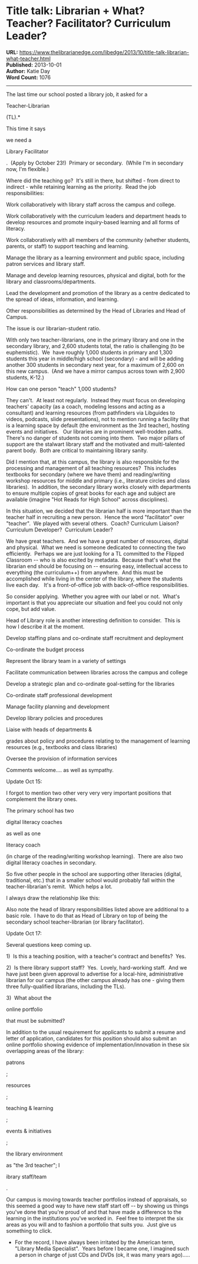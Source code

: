 # Title talk:  Librarian + What? Teacher? Facilitator? Curriculum Leader?

**URL:** https://www.thelibrarianedge.com/libedge/2013/10/title-talk-librarian-what-teacher.html  
**Published:** 2013-10-01  
**Author:** Katie Day  
**Word Count:** 1076

---

The last time our school posted a library job, it asked for a

Teacher-Librarian

(TL).*

This time it says

we need a

Library Facilitator

.  (Apply by October 23!)  Primary or secondary.  (While I'm in secondary now, I'm flexible.)

Where did the teaching go?  It's still in there, but shifted - from direct to indirect - while retaining learning as the priority.  Read the job responsibilities:

Work collaboratively with library staff across the campus and college.

Work collaboratively with the curriculum leaders and department heads to develop resources and promote inquiry-based learning and all forms of literacy.

Work collaboratively with all members of the community (whether students, parents, or staff) to support teaching and learning.

Manage the library as a learning environment and public space, including patron services and library staff.

Manage and develop learning resources, physical and digital, both for the library and classrooms/departments.

Lead the development and promotion of the library as a centre dedicated to the spread of ideas, information, and learning.

Other responsibilities as determined by the Head of Libraries and Head of Campus.

The issue is our librarian-student ratio.

With only two teacher-librarians, one in the primary library and one in the secondary library, and 2,600 students total, the ratio is challenging (to be euphemistic).  We  have roughly 1,000 students in primary and 1,300 students this year in middle/high school (secondary) - and will be adding another 300 students in secondary next year, for a maximum of 2,600 on this new campus.  (And we have a mirror campus across town with 2,900 students, K-12.)

How can one person "teach" 1,000 students?

They can't.  At least not regularly.  Instead they must focus on developing teachers' capacity (as a coach, modeling lessons and acting as a consultant) and learning resources (from pathfinders via Libguides to videos, podcasts, slide presentations), not to mention running a facility that is a learning space by default (the environment as the 3rd teacher), hosting events and initiatives.   Our libraries are in prominent well-trodden paths.  There's no danger of students not coming into them.  Two major pillars of support are the stalwart library staff and the motivated and multi-talented parent body.  Both are critical to maintaining library sanity.

Did I mention that, at this campus, the library is also responsible for the processing and management of all teaching resources?  This includes textbooks for secondary (where we have them) and reading/writing workshop resources for middle and primary (i.e., literature circles and class libraries).  In addition, the secondary library works closely with departments to ensure multiple copies of great books for each age and subject are available (imagine "Hot Reads for High School" across disciplines).

In this situation, we decided that the librarian half is more important than the teacher half in recruiting a new person.  Hence the word "facilitator" over "teacher".  We played with several others.  Coach? Curriculum Liaison? Curriculum Developer?  Curriculum Leader?

We have great teachers.  And we have a great number of resources, digital and physical.  What we need is someone dedicated to connecting the two efficiently.  Perhaps we are just looking for a TL committed to the Flipped Classroom -- who is also excited by metadata.  Because that's what the librarian end should be focusing on -- ensuring easy, intellectual access to everything (the curriculum++) from anywhere.  And this must be accomplished while living in the center of the library, where the students live each day.   It's a front-of-office job with back-of-office responsibilities.

So consider applying.  Whether you agree with our label or not.  
What's important is that you appreciate our situation and feel you could
 not only cope, but add value.

Head of Library role is another interesting definition to consider.  This is how I describe it at the moment.

Develop staffing plans and co-ordinate staff recruitment and deployment

Co-ordinate the budget process

Represent the library team in a variety of settings

Facilitate communication between libraries across the campus and college

Develop a strategic plan and co-ordinate goal-setting for the libraries

Co-ordinate staff professional development

Manage facility planning and development

Develop library policies and procedures

Liaise with heads of departments &

grades about policy and procedures relating to the management of learning resources (e.g., textbooks and class libraries)

Oversee the provision of information services

Comments welcome.... as well as sympathy.

Update Oct 15:

I forgot to mention two other very very very important positions that complement the library ones.

The primary school has two

digital literacy coaches

as well as one

literacy coach

(in charge of the reading/writing workshop learning).  There are also two digital literacy coaches in secondary.

So five other people in the school are supporting other literacies (digital, traditional, etc.) that in a smaller school would probably fall within the teacher-librarian's remit.  Which helps a lot.

I always draw the relationship like this:

Also note the head of library responsibilities listed above are additional to a basic role.  I have to do that as Head of Library on top of being the secondary school teacher-librarian (or library facilitator).

Update Oct 17:

Several questions keep coming up.

1)  Is this a teaching position, with a teacher's contract and benefits?  Yes.

2)  Is there library support staff?  Yes.  Lovely, hard-working staff.  And we have just been given approval to advertise for a local-hire, administrative librarian for our campus (the other campus already has one - giving them three fully-qualified librarians, including the TLs).

3)  What about the

online portfolio

that must be submitted?

In addition to the usual requirement for applicants to submit a resume and letter of application, candidates for this position should also submit an online portfolio showing evidence of implementation/innovation in these six overlapping areas of the library:

patrons

;

resources

;

teaching & learning

;

events & initiatives

;

the library environment

as "the 3rd teacher"; l

ibrary staff/team

.

Our campus is moving towards teacher portfolios instead of appraisals, so this seemed a good way to have new staff start off -- by showing us things you've done that you're proud of and that have made a difference to the learning in the institutions you've worked in.  Feel free to interpret the six areas as you will and to fashion a portfolio that suits you.  Just give us something to click.

* For the record, I have always been irritated by the American term, "Library Media Specialist".  Years before I became one, I imagined such a person in charge of just CDs and DVDs (ok, it was many years ago).....
